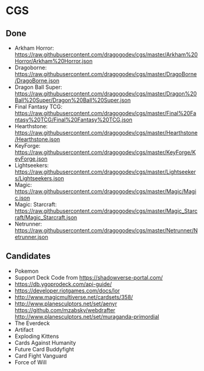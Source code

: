 # CGS

## Done
- Arkham Horror: https://raw.githubusercontent.com/dragogodev/cgs/master/Arkham%20Horror/Arkham%20Horror.json
- Dragoborne: https://raw.githubusercontent.com/dragogodev/cgs/master/DragoBorne/DragoBorne.json
- Dragon Ball Super: https://raw.githubusercontent.com/dragogodev/cgs/master/Dragon%20Ball%20Super/Dragon%20Ball%20Super.json
- Final Fantasy TCG: https://raw.githubusercontent.com/dragogodev/cgs/master/Final%20Fantasy%20TCG/Final%20Fantasy%20TCG.json
- Hearthstone: https://raw.githubusercontent.com/dragogodev/cgs/master/Hearthstone/Hearthstone.json
- KeyForge: https://raw.githubusercontent.com/dragogodev/cgs/master/KeyForge/KeyForge.json
- Lightseekers: https://raw.githubusercontent.com/dragogodev/cgs/master/Lightseekers/Lightseekers.json
- Magic: https://raw.githubusercontent.com/dragogodev/cgs/master/Magic/Magic.json
- Magic: Starcraft: https://raw.githubusercontent.com/dragogodev/cgs/master/Magic_Starcraft/Magic_Starcraft.json
- Netrunner: https://raw.githubusercontent.com/dragogodev/cgs/master/Netrunner/Netrunner.json

## Candidates
- Pokemon
- Support Deck Code from https://shadowverse-portal.com/
- https://db.ygoprodeck.com/api-guide/
- https://developer.riotgames.com/docs/lor
- http://www.magicmultiverse.net/cardsets/358/
- http://www.planesculptors.net/set/aenyr https://github.com/mzabsky/webdrafter http://www.planesculptors.net/set/muraganda-primordial
- The Everdeck
- Artifact
- Exploding Kittens
- Cards Against Humanity
- Future Card Buddyfight
- Card Fight Vanguard
- Force of Will
